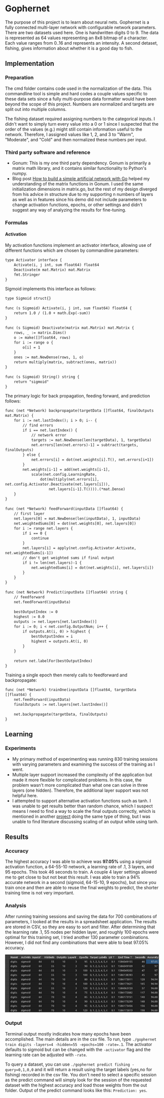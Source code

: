 # Gophernet

The purpose of this project is to learn about neural nets. Gophernet is a fully connected multi-layer network with 
configurable network parameters. There are two datasets used here. One is handwritten digits 0 to 9. The data is 
represented as 64 values representing an 8x8 bitmap of a character. Each value ranges from 0..16 and represents an 
intensity. A second detaset, fishing, gives information about whether it is a good day to fish.

## Implementation

### Preparation

The cmd folder contains code used in the normalization of the data. This commandline tool is simple 
and hard codes a couple values specific to these data sets since a fully multi-purpose data formatter 
would have been beyond the scope of this project. Numbers are normalized and targets are split out into 
multiple columns.

The fishing dataset required assigning numbers to the categorical inputs. I didn't want to simply turn every 
value into a 0 or 1 since I suspected that the order of the values (e.g.) might still contain information 
useful to the network. Therefore, I assigned values like 1, 2, and 3 to "Warm", "Moderate", and "Cold" and then
normalized these numbers per input.

### Third party software and reference

- Gonum: This is my one third party dependency. Gonum is primarily a matrix math library, and it contains similar 
  functionality to Python's numpy. 
- Blog post [How to build a simple artificial network with Go](https://sausheong.github.io/posts/how-to-build-a-simple-artificial-neural-network-with-go/)
  helped my understanding of the matrix functions in Gonum. I used the same initialization dimensions in matrix.go, but 
  the rest of my design diverged from his advice in structure due to my supporting n numbers of layers as well as in features 
  since his demo did not include parameters to change activation functions, epochs, or other settings and didn't suggest any 
  way of analyzing the results for fine-tuning.
  
### Formulas

#### Activation

My activation functions implement an activator interface, allowing use of different functions which are chosen by commandline 
parameters:

```
type Activator interface {
	Activate(i, j int, sum float64) float64
	Deactivate(m mat.Matrix) mat.Matrix
	fmt.Stringer
}
```

Sigmoid implements this interface as follows:
```
type Sigmoid struct{}

func (s Sigmoid) Activate(i, j int, sum float64) float64 {
	return 1.0 / (1.0 + math.Exp(-sum))
}

func (s Sigmoid) Deactivate(matrix mat.Matrix) mat.Matrix {
	rows, _ := matrix.Dims()
	o := make([]float64, rows)
	for i := range o {
		o[i] = 1
	}
	ones := mat.NewDense(rows, 1, o)
	return multiply(matrix, subtract(ones, matrix))
}

func (s Sigmoid) String() string {
	return "sigmoid"
}
```

The primary logic for back propagation, feeding forward, and prediction follows:

```
func (net *Network) backpropagate(targetData []float64, finalOutputs mat.Matrix) {
	for i := net.lastIndex(); i > 0; i-- {
		// find errors
		if i == net.lastIndex() {
			// network error
			targets := mat.NewDense(len(targetData), 1, targetData)
			net.errors[len(net.errors)-1] = subtract(targets, finalOutputs)
		} else {
			net.errors[i] = dot(net.weights[i].T(), net.errors[i+1])
		}
		net.weights[i-1] = add(net.weights[i-1],
			scale(net.config.LearningRate,
				dot(multiply(net.errors[i], net.config.Activator.Deactivate(net.layers[i])),
					net.layers[i-1].T()))).(*mat.Dense)
	}
}

func (net *Network) feedForward(inputData []float64) {
	// first layer
	net.layers[0] = mat.NewDense(len(inputData), 1, inputData)
	net.weightedSums[0] = dot(net.weights[0], net.layers[0])
	for i := range net.layers {
		if i == 0 {
			continue
		}
		net.layers[i] = apply(net.config.Activator.Activate, net.weightedSums[i-1])
		// don't get weighted sums if final output
		if i != len(net.layers)-1 {
			net.weightedSums[i] = dot(net.weights[i], net.layers[i])
		}
	}
}

func (net Network) Predict(inputData []float64) string {
	// feedforward
	net.feedForward(inputData)

	bestOutputIndex := 0
	highest := 0.0
	outputs := net.layers[net.lastIndex()]
	for i := 0; i < net.config.OutputNum; i++ {
		if outputs.At(i, 0) > highest {
			bestOutputIndex = i
			highest = outputs.At(i, 0)
		}
	}

	return net.labelFor(bestOutputIndex)
}
```

Training a single epoch then merely calls to feedforward and backpropagate:

```
func (net *Network) trainOne(inputData []float64, targetData []float64) {
	net.feedForward(inputData)
	finalOutputs := net.layers[net.lastIndex()]

	net.backpropagate(targetData, finalOutputs)
}
```

## Learning

### Experiments

- My primary method of experimenting was running 830 training sessions with varying parameters and examining the 
  success of the training as I went.
- Multiple layer support increased the complexity of the application but made it more flexible for complicated problems.
  In this case, the problem wasn't more complicated than what one can solve in three layers (one hidden). Therefore, the 
  additional layer support was not helpful here.
- I attempted to support alternative activation functions such as tanh. I was unable to get results better than random 
  chance, which I suspect means I need to find a way to scale the final outputs correctly, which is mentioned in another 
  [project](https://github.com/vstoianovici/NNgoClassify) doing the same type of thing, but I was unable to find literature 
  discussing scaling of an output while using tanh.

## Results

### Accuracy

The highest accuracy I was able to achieve was **97.05%** using a sigmoid activation function, a 64-55-10 network, a 
learning rate of .1, 3 layers, and 95 epochs. This took 46 seconds to train. A couple 4 layer settings allowed me to get 
close to but not beat this result. I was able to train a 94% accurate network in a second (sigmoid, 64-15-10, 9 epochs), 
but since you train once and then are able to reuse the final weights to predict, the shorter training time is not very 
important.  

### Analysis

After running training sessions and saving the data for 700 combinations of parameters, I looked at the results in a 
spreadsheet application. The results are stored in CSV, so they are easy to sort and filter. After determining that the 
learning rate .1, 55 nodes per hidden layer, and roughly 100 epochs were optimal for this training set, I tried another 
130 parameter combinations. However, I did not find any combinations that were able to beat 97.05% accuracy.

![csv](./data/csv-results.png)

### Output

Terminal output mostly indicates how many epochs have been accomplished. The main details are in the csv file. To run, 
type `./gophernet train digits -layers=4 -hidden=55 -epochs=100 -rate=.1`. The activator defaults to sigmoid but can be 
changed with the `-activator` flag and the learning rate can be adjusted with `-rate`.

To query a dataset, you can use `./gophernet predict fishing -query=0,1,0,0` and it will return a result using the 
target labels (yes,no for fishing) recorded in the csv file. You don't need to select a specific session as the predict 
command will simply look for the session of the requested dataset with the highest accuracy and load those weights from 
the out folder. Output of the predict command looks like this: `Prediction: yes`.